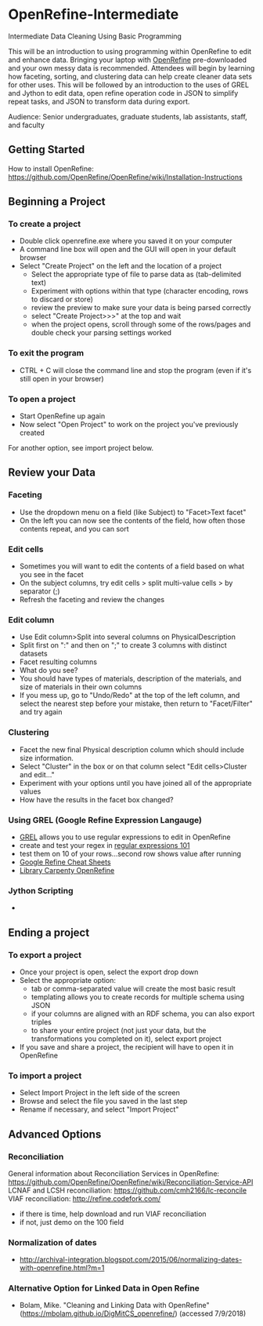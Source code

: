 # OpenRefine-Intermediate
Intermediate Data Cleaning Using Basic Programming

This will be an introduction to using programming within OpenRefine to edit and enhance data. Bringing your laptop 
with [OpenRefine](http://openrefine.org/download.html) pre-downloaded and your own messy data is recommended. Attendees will 
begin by learning how faceting, sorting, and clustering data can help create cleaner data sets for other uses. This will be
followed by an introduction to the uses of GREL and Jython to edit data, open refine operation code in JSON to simplify repeat 
tasks, and JSON to transform data during export.

Audience: Senior undergraduates, graduate students, lab assistants, staff, and faculty

## Getting Started
How to install OpenRefine: https://github.com/OpenRefine/OpenRefine/wiki/Installation-Instructions

## Beginning a Project
### To create a project 
* Double click openrefine.exe where you saved it on your computer
* A command line box will open and the GUI will open in your default browser
* Select "Create Project" on the left and the location of a project 
  * Select the appropriate type of file to parse data as (tab-delimited text)
  * Experiment with options within that type (character encoding, rows to discard or store)
  * review the preview to make sure your data is being parsed correctly
  * select "Create Project>>>" at the top and wait
  * when the project opens, scroll through some of the rows/pages and double check your parsing settings worked
### To exit the program
* CTRL + C will close the command line and stop the program (even if it's still open in your browser)
### To open a project
* Start OpenRefine up again
* Now select "Open Project" to work on the project you've previously created

For another option, see import project below.

## Review your Data
### Faceting
* Use the dropdown menu on a field (like Subject) to "Facet>Text facet"
* On the left you can now see the contents of the field, how often those contents repeat, and you can sort

### Edit cells
* Sometimes you will want to edit the contents of a field based on what you see in the facet
* On the subject columns, try edit cells > split multi-value cells > by separator (;)
* Refresh the faceting and review the changes

### Edit column
* Use Edit column>Split into several columns on PhysicalDescription
* Split first on ":" and then on ";" to create 3 columns with distinct datasets
* Facet resulting columns
* What do you see?
* You should have types of materials, description of the materials, and size of materials in their own columns
* If you mess up, go to "Undo/Redo" at the top of the left column, and select the nearest step before your mistake, 
then return to "Facet/Filter" and try again

### Clustering
* Facet the new final Physical description column which should include size information.
* Select "Cluster" in the box or on that column select "Edit cells>Cluster and edit..."
* Experiment with your options until you have joined all of the appropriate values
* How have the results in the facet box changed?

### Using GREL (Google Refine Expression Langauge)
* [GREL](https://github.com/OpenRefine/OpenRefine/wiki/Understanding-Expressions) allows you to use regular expressions to edit in OpenRefine 
* create and test your regex in [regular expressions 101](https://regex101.com/)
* test them on 10 of your rows...second row shows value after running
* [Google Refine Cheat Sheets](http://arcadiafalcone.net/GoogleRefineCheatSheets.pdf)
* [Library Carpenty OpenRefine](https://data-lessons.github.io/library-openrefine/07-using-transformations/)

### Jython Scripting
* 

## Ending a project
### To export a project
* Once your project is open, select the export drop down
* Select the appropriate option:
  * tab or comma-separated value will create the most basic result
  * templating allows you to create records for multiple schema using JSON
  * if your columns are aligned with an RDF schema, you can also export triples
  * to share your entire project (not just your data, but the transformations you completed on it), select export project
* If you save and share a project, the recipient will have to open it in OpenRefine
### To import a project
* Select Import Project in the left side of the screen
* Browse and select the file you saved in the last step
* Rename if necessary, and select "Import Project"

## Advanced Options
### Reconciliation
General information about Reconciliation Services in OpenRefine: https://github.com/OpenRefine/OpenRefine/wiki/Reconciliation-Service-API
LCNAF and LCSH reconciliation: https://github.com/cmh2166/lc-reconcile
VIAF reconciliation: http://refine.codefork.com/

* if there is time, help download and run VIAF reconciliation
* if not, just demo on the 100 field

### Normalization of dates
* http://archival-integration.blogspot.com/2015/06/normalizing-dates-with-openrefine.html?m=1

### Alternative Option for Linked Data in Open Refine
* Bolam, Mike. "Cleaning and Linking Data with OpenRefine" (https://mbolam.github.io/DigMitCS_openrefine/) (accessed 7/9/2018)

